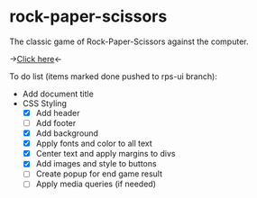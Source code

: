 # rock-paper-scissors

The classic game of Rock-Paper-Scissors against the computer. 

-><a href="https://sumedh-inamdar.github.io/rock-paper-scissors/">Click here</a><-


To do list (items marked done pushed to rps-ui branch):
- Add document title
- CSS Styling
  - [x] Add header
  - [ ] Add footer
  - [x] Add background
  - [x] Apply fonts and color to all text
  - [x] Center text and apply margins to divs
  - [x] Add images and style to buttons
  - [ ] Create popup for end game result
  - [ ] Apply media queries (if needed)
